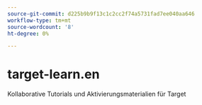 ```yaml
---
source-git-commit: d225b9b9f13c1c2cc2f74a5731fad7ee040aa646
workflow-type: tm+mt
source-wordcount: '8'
ht-degree: 0%

---
```

# target-learn.en

Kollaborative Tutorials und Aktivierungsmaterialien für Target
